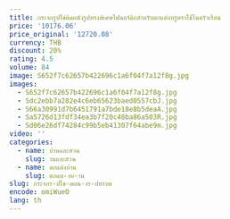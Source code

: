 ```yaml
---
title: กระจกรูปไข่ติดผนังรูปทรงพิเศษไฟนอร์ดิกสำหรับตกแต่งหรูหราใช้ในครัวเรือน
price: '10176.06'
price_original: '12720.08'
currency: THB
discount: 20%
rating: 4.5
volume: 84
image: S652f7c62657b422696c1a6f04f7a12f8g.jpg
images:
  - S652f7c62657b422696c1a6f04f7a12f8g.jpg
  - Sdc2ebb7a282e4c6eb65623baed0557cbJ.jpg
  - S66a30991d7b6451791a7bde18e8b5deaA.jpg
  - Sa5726d13fdf34ea3b7f20c48ba86a503R.jpg
  - Sd06e26df74284c99b5eb41307f64abe9m.jpg
video: ''
categories:
  - name: บ้านและสวน
    slug: านและสวน
  - name: ตกแต่งบ้าน
    slug: ตกแต-งบ-าน
slug: กระจกร-ปไข-ดผน-งร-ปทรงพ
encode: omiWueO
lang: th
---
```

  